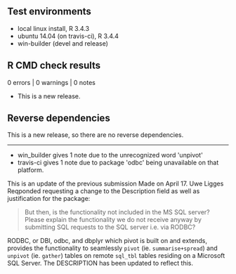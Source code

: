 ## Test environments
* local linux install, R 3.4.3
* ubuntu 14.04 (on travis-ci), R 3.4.4
* win-builder (devel and release)

## R CMD check results

0 errors | 0 warnings | 0 notes

* This is a new release.

## Reverse dependencies

This is a new release, so there are no reverse dependencies.

---

* win_builder gives 1 note due to the unrecognized word 'unpivot'
* travis-ci gives 1 note due to package 'odbc' being unavailable on that platform.

This is an update of the previous submission Made on April 17.
Uwe Ligges Reqponded requesting a change to the Description field
 as well as justification for the package:

> But then, is the functionality not included in the MS SQL server? 
> Please explain the functionality we do not receive anyway by 
> submitting SQL requests to the SQL server i.e. via RODBC? 

RODBC, or DBI, odbc, and dbplyr which pivot is built on and extends, 
provides the functionality to seamlessly `pivot` (ie. `summarise+spread`) 
and `unpivot` (ie. `gather`) tables on remote `sql_tbl` tables residing on 
a Microsoft SQL Server.  The DESCRIPTION has been updated to reflect 
this.
